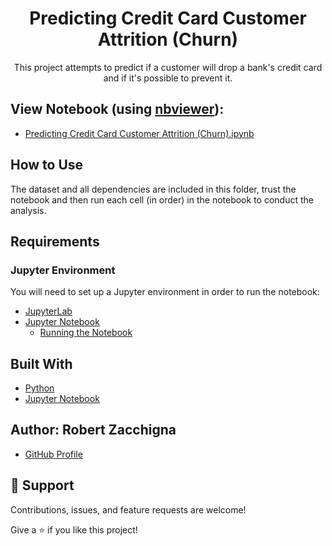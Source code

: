 <h1 align="center">Predicting Credit Card Customer Attrition (Churn)</h1>

<p align="center">This project attempts to predict if a customer will drop a bank's 
credit card and if it's possible to prevent it.</p>


## View Notebook (using [nbviewer](https://nbviewer.jupyter.org/faq#what-is-nbviewer)):
* [Predicting Credit Card Customer Attrition (Churn).ipynb](https://nbviewer.jupyter.org/github/Robert-Zacchigna/Portfolio/blob/main/Predicting%20Credit%20Card%20Customer%20Attrition%20%28Churn%29/Predicting%20Credit%20Card%20Customer%20Attrition%20%28Churn%29.ipynb)


## How to Use

The dataset and all dependencies are included in this folder, trust the notebook 
and then run each cell (in order) in the notebook to conduct the analysis.

## Requirements

### Jupyter Environment

You will need to set up a Jupyter environment in order to run the notebook:

* [JupyterLab](https://jupyterlab.readthedocs.io/en/stable/getting_started/installation.html#pip)
* [Jupyter Notebook](https://jupyter.readthedocs.io/en/latest/install/notebook-classic.html#alternative-for-experienced-python-users-installing-jupyter-with-pip)
    * [Running the Notebook](https://jupyter.readthedocs.io/en/latest/running.html#running)


## Built With

- [Python](https://www.python.org/downloads/)
- [Jupyter Notebook](https://jupyter.org/)


## Author: **Robert Zacchigna**

- [GitHub Profile](https://github.com/Robert-Zacchigna "Robert Zacchigna")

## 🤝 Support

Contributions, issues, and feature requests are welcome!

Give a ⭐ if you like this project!